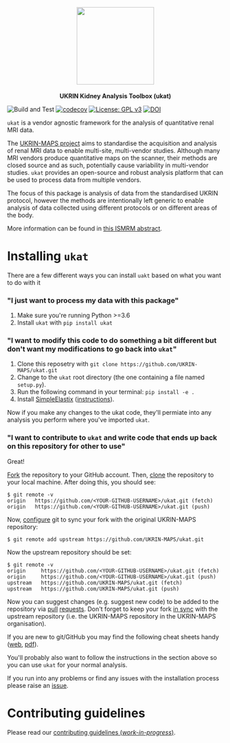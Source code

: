 <h2 align="center"><img src="https://raw.githubusercontent.com/UKRIN-MAPS/ukat/master/images/ukat_logo.png" height="180"></h2>
<p align="center"><strong>UKRIN Kidney Analysis Toolbox (ukat) </strong></p>

![Build and Test](https://github.com/UKRIN-MAPS/ukat/workflows/Build%20and%20Test/badge.svg?branch=master)
[![codecov](https://codecov.io/gh/UKRIN-MAPS/ukat/branch/master/graph/badge.svg?token=QJ9DQONJBP)](https://codecov.io/gh/UKRIN-MAPS/ukat)
[![License: GPL v3](https://img.shields.io/badge/License-GPLv3-blue.svg)](https://www.gnu.org/licenses/gpl-3.0)
[![DOI](https://zenodo.org/badge/256993671.svg)](https://zenodo.org/badge/latestdoi/256993671)

`ukat` is a vendor agnostic framework for the analysis of quantitative renal MRI data. 

The [UKRIN-MAPS project](https://www.nottingham.ac.uk/research/groups/spmic/research/uk-renal-imaging-network/ukrin-maps.aspx) aims to standardise the acquisition and analysis of renal MRI data to enable multi-site, 
multi-vendor studies. 
Although many MRI vendors produce quantitative maps on the scanner, their methods are closed source and as such, 
potentially cause variability in multi-vendor studies. `ukat` provides an open-source and robust analysis platform that can be used to process data from multiple vendors. 

The focus of this package is analysis of data from the standardised UKRIN protocol, however the methods are intentionally 
left generic to enable analysis of data collected using different protocols or on different areas of the body.

More information can be found in [this ISMRM abstract](https://www.researchgate.net/publication/349830229_UKRIN_Kidney_Analysis_Toolbox_UKAT_A_Framework_for_Harmonized_Quantitative_Renal_MRI_Analysis).

# Installing `ukat`
There are a few different ways you can install `uakt` based on what you want to do with it
### "I just want to process my data with this package"
1. Make sure you're running Python >=3.6
2. Install `ukat` with `pip install ukat`

### "I want to modify this code to do something a bit different but don't want my modifications to go back into `ukat`"
1. Clone this reposetry with `git clone https://github.com/UKRIN-MAPS/ukat.git`
2. Change to the `ukat` root directory (the one containing a file named `setup.py`).
3. Run the following command in your terminal: `pip install -e . `
4. Install [SimpleElastix](https://simpleelastix.github.io/) ([instructions](https://simpleelastix.readthedocs.io/GettingStarted.html)).

Now if you make any changes to the ukat code, they'll permiate into any analysis you perform where you've imported `ukat`.

### "I want to contribute to `ukat` and write code that ends up back on this repository for other to use"
Great! 

[Fork](https://help.github.com/en/github/getting-started-with-github/fork-a-repo) the repository to your GitHub account. Then, [clone](https://help.github.com/en/github/getting-started-with-github/fork-a-repo#step-2-create-a-local-clone-of-your-fork) the repository to your local machine. After doing this, you should see:

    $ git remote -v
    origin   https://github.com/<YOUR-GITHUB-USERNAME>/ukat.git (fetch)
    origin   https://github.com/<YOUR-GITHUB-USERNAME>/ukat.git (push)

Now, [configure](https://help.github.com/en/github/getting-started-with-github/fork-a-repo#step-3-configure-git-to-sync-your-fork-with-the-original-spoon-knife-repository) git to sync your fork with the original UKRIN-MAPS repository:

    $ git remote add upstream https://github.com/UKRIN-MAPS/ukat.git

Now the upstream repository should be set:

    $ git remote -v
    origin     https://github.com/<YOUR-GITHUB-USERNAME>/ukat.git (fetch)
    origin     https://github.com/<YOUR-GITHUB-USERNAME>/ukat.git (push)
    upstream   https://github.com/UKRIN-MAPS/ukat.git (fetch)
    upstream   https://github.com/UKRIN-MAPS/ukat.git (push)

Now you can suggest changes (e.g. suggest new code) to be added to the repository via [pull](https://help.github.com/en/github/getting-started-with-github/github-glossary#pull-request) [requests](https://help.github.com/en/github/collaborating-with-issues-and-pull-requests/creating-a-pull-request-from-a-fork). Don't forget to keep your fork [in sync](https://help.github.com/en/github/collaborating-with-issues-and-pull-requests/syncing-a-fork) with the upstream repository (i.e. the UKRIN-MAPS repository in the UKRIN-MAPS organisation).

If you are new to git/GitHub you may find the following cheat sheets handy ([web](https://github.github.com/training-kit/downloads/github-git-cheat-sheet/), [pdf](https://github.github.com/training-kit/downloads/github-git-cheat-sheet.pdf)).

You'll probably also want to follow the instructions in the section above so you can use `ukat` for your normal analysis.

If you run into any problems or find any issues with the installation process please raise an [issue](https://github.com/UKRIN-MAPS/ukat/issues).

# Contributing guidelines
Please read our [contributing guidelines (*work-in-progress*)](.github/CONTRIBUTING.md).
